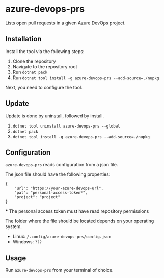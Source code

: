 # azure-devops-prs

Lists open pull requests in a given Azure DevOps project.

## Installation

Install the tool via the following steps:

1. Clone the repository
2. Navigate to the repository root
3. Run `dotnet pack`
4. Run `dotnet tool install -g azure-devops-prs --add-source=./nupkg`

Next, you need to configure the tool.

## Update

Update is done by uninstall, followed by install.

1. `dotnet tool uninstall azure-devops-prs --global`
2. `dotnet pack`
3. `dotnet tool install -g azure-devops-prs --add-source=./nupkg`

## Configuration

`azure-devops-prs` reads configuration from a json file.

The json file should have the following properties:

```
{
    "url": "https://your-azure-devops-url",
    "pat": "personal-access-token*",
    "project": "project"
}
```

**\*** The personal access token must have read repository permissions

The folder where the file should be located depends on your operating system.

- Linux: `/.config/azure-devops-prs/config.json`
- Windows: `???`

## Usage

Run `azure-devops-prs` from your terminal of choice.
